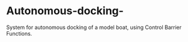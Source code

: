 # Autonomous-docking-
System for autonomous docking of a model boat, using Control Barrier Functions. 
